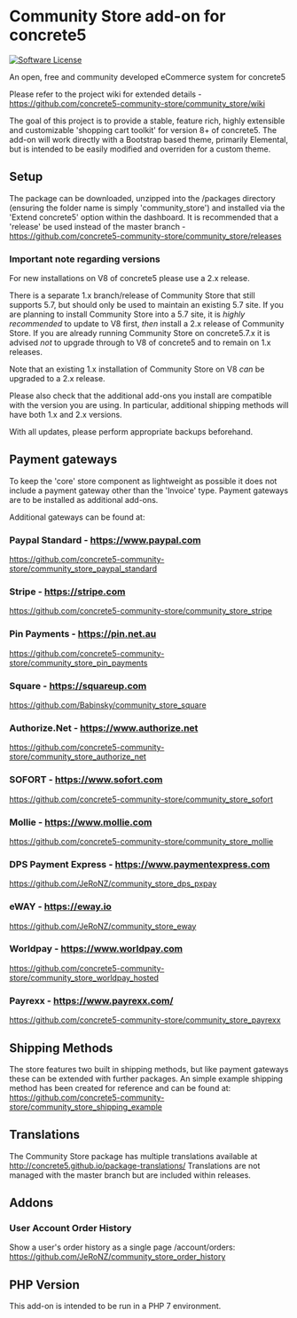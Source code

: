 # Community Store add-on for concrete5

[![Software License](https://img.shields.io/badge/license-MIT-brightgreen.svg?style=flat-square)](LICENSE)

An open, free and community developed eCommerce system for concrete5

Please refer to the project wiki for extended details - https://github.com/concrete5-community-store/community_store/wiki

The goal of this project is to provide a stable, feature rich, highly extensible and customizable 'shopping cart toolkit' for version 8+ of concrete5.
The add-on will work directly with a Bootstrap based theme, primarily Elemental, but is intended to be easily modified and overriden for a custom theme.

## Setup
The package can be downloaded, unzipped into the /packages directory (ensuring the folder name is simply 'community_store') and installed via the 'Extend concrete5' option within the dashboard.  It is recommended that a 'release' be used instead of the master branch - https://github.com/concrete5-community-store/community_store/releases

### Important note regarding versions
For new installations on V8 of concrete5 please use a 2.x release.

There is a separate 1.x branch/release of Community Store that still supports 5.7, but should only be used to maintain an existing 5.7 site.
If you are planning to install Community Store into a 5.7 site, it is _highly recommended_ to update to V8 first, _then_ install a 2.x release of Community Store.
If you are already running Community Store on concrete5.7.x it is advised _not_ to upgrade through to V8 of concrete5 and to remain on 1.x releases.

Note that an existing 1.x installation of Community Store on V8 _can_ be upgraded to a 2.x release.

Please also check that the additional add-ons you install are compatible with the version you are using. In particular, additional shipping methods will have both 1.x and 2.x versions.

With all updates, please perform appropriate backups beforehand. 

## Payment gateways
To keep the 'core' store component as lightweight as possible it does not include a payment gateway other than the 'Invoice' type.
Payment gateways are to be installed as additional add-ons.

Additional gateways can be found at:

### Paypal Standard - https://www.paypal.com
https://github.com/concrete5-community-store/community_store_paypal_standard

### Stripe - https://stripe.com
https://github.com/concrete5-community-store/community_store_stripe

### Pin Payments - https://pin.net.au
https://github.com/concrete5-community-store/community_store_pin_payments

### Square - https://squareup.com
https://github.com/Babinsky/community_store_square

### Authorize.Net - https://www.authorize.net
https://github.com/concrete5-community-store/community_store_authorize_net

### SOFORT - https://www.sofort.com
https://github.com/concrete5-community-store/community_store_sofort

### Mollie - https://www.mollie.com
https://github.com/concrete5-community-store/community_store_mollie

### DPS Payment Express - https://www.paymentexpress.com
https://github.com/JeRoNZ/community_store_dps_pxpay

### eWAY - https://eway.io
https://github.com/JeRoNZ/community_store_eway

### Worldpay - https://www.worldpay.com
https://github.com/concrete5-community-store/community_store_worldpay_hosted

### Payrexx - https://www.payrexx.com/
https://github.com/concrete5-community-store/community_store_payrexx

## Shipping Methods
The store features two built in shipping methods, but like payment gateways these can be extended with further packages. 
An simple example shipping method has been created for reference and can be found at:
https://github.com/concrete5-community-store/community_store_shipping_example

## Translations
The Community Store package has multiple translations available at http://concrete5.github.io/package-translations/
Translations are not managed with the master branch but are included within releases.

## Addons

### User Account Order History
Show a user's order history as a single page /account/orders:
https://github.com/JeRoNZ/community_store_order_history

## PHP Version
This add-on is intended to be run in a PHP 7 environment.